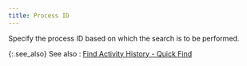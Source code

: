 ```yaml
---
title: Process ID
---
```



Specify the process ID based on which the search is to be performed.


{:.see_also}
See also
: [Find  Activity History - Quick Find](JavaScript:RelatedTopics1.Click())<!--Metadata type="DesignerControl" startspan
<object CLASSID="clsid:ADB880A6-D8FF-11CF-9377-00AA003B7A11"
	ID=RelatedTopics1
	TYPE="application/x-oleobject">
</object>-->

<object classid="clsid:ADB880A6-D8FF-11CF-9377-00AA003B7A11" id="RelatedTopics1" type="application/x-oleobject"> 
 <param name="Command" value="Related Topics">
<param name="Window" value="Second">
<param name="Item1" value="Find 
 Activity History - Quick Find;{{site.crm_chm}}/standard-crm/bam/activity/find-function/find-activity-history/find_activity_history_quick_find.html">
</object><!--Metadata type="DesignerControl" endspan-->
